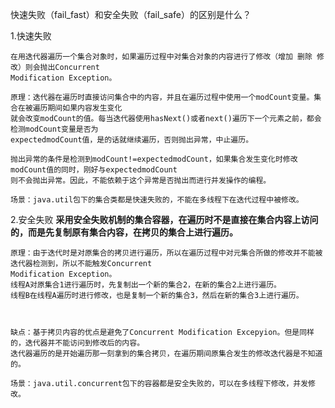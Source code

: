  快速失败（fail_fast）和安全失败（fail_safe）的区别是什么？

1.快速失败
    
    在用迭代器遍历一个集合对象时，如果遍历过程中对集合对象的内容进行了修改（增加 删除 修改）则会抛出Concurrent 
    Modification Exception。
    
    原理：迭代器在遍历时直接访问集合中的内容，并且在遍历过程中使用一个modCount变量。集合在被遍历期间如果内容发生变化
    就会改变modCount的值。每当迭代器使用hasNext()或者next()遍历下一个元素之前，都会检测modCount变量是否为
    expectedmodCount值，是的话就继续遍历，否则抛出异常，中止遍历。
    
    抛出异常的条件是检测到modCount!=expectedmodCount，如果集合发生变化时修改modCount值的同时，刚好与expectedmodCount
    则不会抛出异常。因此，不能依赖于这个异常是否抛出而进行并发操作的编程。
    
    场景：java.util包下的集合类都是快速失败的，不能在多线程下在迭代过程中被修改。
    
2.安全失败
    **采用安全失败机制的集合容器，在遍历时不是直接在集合内容上访问的，而是先复制原有集合内容，在拷贝的集合上进行遍历。**  
    
    原理：由于迭代时是对原集合的拷贝进行遍历，所以在遍历过程中对元集合所做的修改并不能被迭代器检测到，所以不能触发Concurrent 
    Modification Exception。
    线程A对原集合1进行遍历时，先复制出一个新的集合2，在新的集合2上进行遍历。
    线程B在线程A遍历时进行修改，也是复制一个新的集合3，然后在新的集合3上进行遍历。
    
    
    
    缺点：基于拷贝内容的优点是避免了Concurrent Modification Excepyion。但是同样的，迭代器并不能访问到修改后的内容。
    迭代器遍历的是开始遍历那一刻拿到的集合拷贝，在遍历期间原集合发生的修改迭代器是不知道的。
    
    场景：java.util.concurrent包下的容器都是安全失败的，可以在多线程下修改，并发修改。
    
    
    
    
    
    
    
    
 